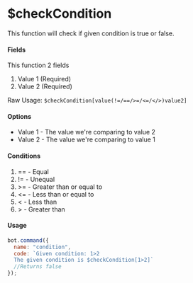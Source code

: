 # $checkCondition

This function will check if given condition is true or false.

#### Fields

This function 2 fields

1. Value 1 \(Required\)
2. Value 2 \(Required\)

Raw Usage: `$checkCondition[value(!=/==/>=/<=/</>)value2]`

#### Options

* Value 1 - The value we're comparing to value 2
* Value 2 - The value we're comparing to value 1

#### Conditions

1. == - Equal
2. != - Unequal
3. &gt;= - Greater than or equal to
4. &lt;= - Less than or equal to
5. &lt; - Less than
6. &gt; - Greater than

#### Usage

```javascript
bot.command({
  name: "condition",
  code: `Given condition: 1>2
  The given condition is $checkCondition[1>2]`
  //Returns false
});

```

